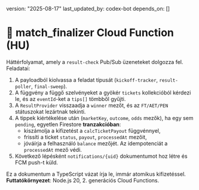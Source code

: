 version: "2025-08-17"
last_updated_by: codex-bot
depends_on: []

# 🧮 match_finalizer Cloud Function (HU)

Háttérfolyamat, amely a `result-check` Pub/Sub üzeneteket dolgozza fel. Feladatai:

1. A payloadból kiolvassa a feladat típusát (`kickoff-tracker`, `result-poller`, `final-sweep`).
2. A függvény a függő szelvényeket a gyökér `tickets` kollekcióból kérdezi le, és az `eventId`-ket a `tips[]` tömbből gyűjti.
3. A `ResultProvider` visszaadja a `winner` mezőt, és az `FT/AET/PEN` státuszokat lezártnak tekinti.
4. A tippek kiértékelése után (`marketKey`, `outcome`, `odds` mezők), ha egy sem `pending`, egyetlen Firestore **tranzakcióban**:
   - kiszámolja a kifizetést a `calcTicketPayout` függvénnyel,
   - frissíti a ticket `status`, `payout`, `processedAt` mezőit,
   - jóváírja a felhasználó `balance` mezőjét.
   Az idempotenciát a `processedAt` mező védi.
5. Következő lépésként `notifications/{uid}` dokumentumot hoz létre és FCM push-t küld.

Ez a dokumentum a TypeScript vázat írja le, immár atomikus kifizetéssel.
**Futtatókörnyezet**: Node.js 20, 2. generációs Cloud Functions.
